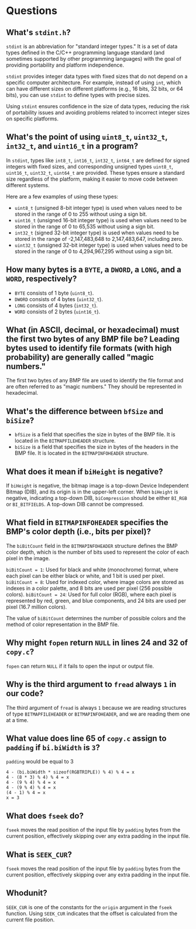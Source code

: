 # Questions

## What's `stdint.h`?

`stdint` is an abbreviation for "standard integer types." It is a set of data types defined in the C/C++ programming language standard (and sometimes supported by other programming languages) with the goal of providing portability and platform independence.

`stdint` provides integer data types with fixed sizes that do not depend on a specific computer architecture. For example, instead of using `int`, which can have different sizes on different platforms (e.g., 16 bits, 32 bits, or 64 bits), you can use `stdint` to define types with precise sizes.

Using `stdint` ensures confidence in the size of data types, reducing the risk of portability issues and avoiding problems related to incorrect integer sizes on specific platforms.

## What's the point of using `uint8_t`, `uint32_t`, `int32_t`, and `uint16_t` in a program?

In `stdint`, types like `int8_t`, `int16_t`, `int32_t`, `int64_t` are defined for signed integers with fixed sizes, and corresponding unsigned types `uint8_t`, `uint16_t`, `uint32_t`, `uint64_t` are provided. These types ensure a standard size regardless of the platform, making it easier to move code between different systems.

Here are a few examples of using these types:

- `uint8_t` (unsigned 8-bit integer type) is used when values need to be stored in the range of 0 to 255 without using a sign bit.
- `uint16_t` (unsigned 16-bit integer type) is used when values need to be stored in the range of 0 to 65,535 without using a sign bit.
- `int32_t` (signed 32-bit integer type) is used when values need to be stored in the range of -2,147,483,648 to 2,147,483,647, including zero.
- `uint32_t` (unsigned 32-bit integer type) is used when values need to be stored in the range of 0 to 4,294,967,295 without using a sign bit.

## How many bytes is a `BYTE`, a `DWORD`, a `LONG`, and a `WORD`, respectively?

- `BYTE` consists of 1 byte (`uint8_t`).
- `DWORD` consists of 4 bytes (`uint32_t`).
- `LONG` consists of 4 bytes (`int32_t`).
- `WORD` consists of 2 bytes (`uint16_t`).

## What (in ASCII, decimal, or hexadecimal) must the first two bytes of any BMP file be? Leading bytes used to identify file formats (with high probability) are generally called "magic numbers."

The first two bytes of any BMP file are used to identify the file format and are often referred to as "magic numbers." They should be represented in hexadecimal.

## What's the difference between `bfSize` and `biSize`?

- `bfSize` is a field that specifies the size in bytes of the BMP file. It is located in the `BITMAPFILEHEADER` structure.
- `biSize` is a field that specifies the size in bytes of the headers in the BMP file. It is located in the `BITMAPINFOHEADER` structure.

## What does it mean if `biHeight` is negative?

If `biHeight` is negative, the bitmap image is a top-down Device Independent Bitmap (DIB), and its origin is in the upper-left corner. When `biHeight` is negative, indicating a top-down DIB, `biCompression` should be either `BI_RGB` or `BI_BITFIELDS`. A top-down DIB cannot be compressed.

## What field in `BITMAPINFOHEADER` specifies the BMP's color depth (i.e., bits per pixel)?

The `biBitCount` field in the `BITMAPINFOHEADER` structure defines the BMP color depth, which is the number of bits used to represent the color of each pixel in the image.

`biBitCount = 1`: Used for black and white (monochrome) format, where each pixel can be either black or white, and 1 bit is used per pixel.
`biBitCount = 8`: Used for indexed color, where image colors are stored as indexes in a color palette, and 8 bits are used per pixel (256 possible colors).
`biBitCount = 24`: Used for full color (RGB), where each pixel is represented by red, green, and blue components, and 24 bits are used per pixel (16.7 million colors).

The value of `biBitCount` determines the number of possible colors and the method of color representation in the BMP file.

## Why might `fopen` return `NULL` in lines 24 and 32 of `copy.c`?

`fopen` can return `NULL` if it fails to open the input or output file.

## Why is the third argument to `fread` always `1` in our code?

The third argument of `fread` is always `1` because we are reading structures of type `BITMAPFILEHEADER` or `BITMAPINFOHEADER`, and we are reading them one at a time.

## What value does line 65 of `copy.c` assign to `padding` if `bi.biWidth` is `3`?

`padding` would be equal to 3

```
4 - (bi.biWidth * sizeof(RGBTRIPLE)) % 4) % 4 = x
4 - (8 * 3) % 4) % 4 = x
4 - (9 % 4) % 4 = x
4 - (9 % 4) % 4 = x
(4 - 1) % 4 = x
x = 3
```

## What does `fseek` do?

`fseek` moves the read position of the input file by `padding` bytes from the current position, effectively skipping over any extra padding in the input file.

## What is `SEEK_CUR`?

`fseek` moves the read position of the input file by `padding` bytes from the current position, effectively skipping over any extra padding in the input file.

## Whodunit?

`SEEK_CUR` is one of the constants for the `origin` argument in the `fseek` function. Using `SEEK_CUR` indicates that the offset is calculated from the current file position.
